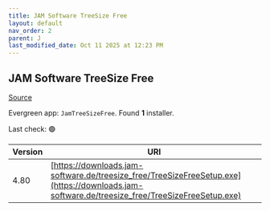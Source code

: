 ```yaml
---
title: JAM Software TreeSize Free
layout: default
nav_order: 2
parent: J
last_modified_date: Oct 11 2025 at 12:23 PM
---
```


## JAM Software TreeSize Free

[Source](https://www.jam-software.com/treesize_free/)

Evergreen app: `JamTreeSizeFree`. Found **1** installer.

Last check: 🟢

| Version | URI                                                                                                                                            |
| ------- | ---------------------------------------------------------------------------------------------------------------------------------------------- |
| 4.80    | [https://downloads.jam-software.de/treesize_free/TreeSizeFreeSetup.exe](https://downloads.jam-software.de/treesize_free/TreeSizeFreeSetup.exe) |
